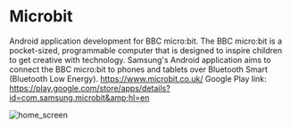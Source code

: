 # Microbit
Android application development for BBC micro:bit.   The BBC micro:bit is a pocket-sized, programmable computer that is designed to inspire children to get creative with technology. Samsung's Android application aims to connect the BBC micro:bit to phones and tablets over Bluetooth Smart (Bluetooth Low Energy).  https://www.microbit.co.uk/  Google Play link: https://play.google.com/store/apps/details?id=com.samsung.microbit&amp;hl=en

![home_screen](https://cloud.githubusercontent.com/assets/14942202/22804074/5d9a88c0-ef0f-11e6-802a-0d5b8db1cd83.png)

